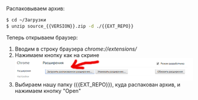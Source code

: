 Распаковываем архив:

```bash
$ cd ~/Загрузки
$ unzip source_{{VERSION}}.zip -d ./{{EXT_REPO}}
```

Теперь открываем браузер:

1. Вводим в строку браузера *chrome://extensions/*
2. Нажимаем кнопку как на скрине
![Screenshot](img/chrome-how-to.png)
3. Выбираем нашу папку ({{EXT_REPO}}), куда распакован архив, и нажимаем кнопку "Open"
